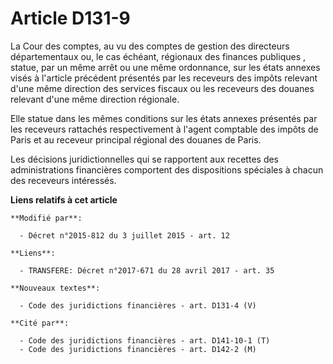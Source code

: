 # Article D131-9

La Cour des comptes, au vu des comptes de gestion des directeurs départementaux ou, le cas échéant, régionaux des finances
publiques , statue, par un même arrêt ou une même ordonnance, sur les états annexes visés à l'article précédent présentés par
les receveurs des impôts relevant d'une même direction des services fiscaux ou les receveurs des douanes relevant d'une même
direction régionale. 

Elle statue dans les mêmes conditions sur les états annexes présentés par les receveurs rattachés respectivement à l'agent
comptable des impôts de Paris et au receveur principal régional des douanes de Paris. 

Les décisions juridictionnelles qui se rapportent aux recettes des administrations financières comportent des dispositions
spéciales à chacun des receveurs intéressés.

**Liens relatifs à cet article**

	**Modifié par**:

	  - Décret n°2015-812 du 3 juillet 2015 - art. 12

	**Liens**:

	  - TRANSFERE: Décret n°2017-671 du 28 avril 2017 - art. 35

	**Nouveaux textes**:

	  - Code des juridictions financières - art. D131-4 (V)

	**Cité par**:

	  - Code des juridictions financières - art. D141-10-1 (T)
	  - Code des juridictions financières - art. D142-2 (M)
